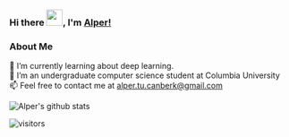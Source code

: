 ### Hi there <img src="https://github.com/TheDudeThatCode/TheDudeThatCode/blob/master/Assets/Hi.gif" width="29px">, I'm [Alper!](https://www.linkedin.com/in/alper-canberk-517033186/) 
<!--
**alexzhang13/alexzhang13** is a ✨ _special_ ✨ repository because its `README.md` (this file) appears on your GitHub profile.

Here are some ideas to get you started:

- 🔭 I’m currently working on ...
- 🌱 I’m currently learning ...
- 👯 I’m looking to collaborate on ...
- 🤔 I’m looking for help with ...
- 💬 Ask me about ...
- 📫 How to reach me: ...
- 😄 Pronouns: ...
- ⚡ Fun fact: ...
-->

### About Me
🌱 I’m currently learning about deep learning.</br>
🔭 I’m an undergraduate computer science student at Columbia University</br>
📫 Feel free to contact me at alper.tu.canberk@gmail.com </br>

![Alper's github stats](https://github-readme-stats.vercel.app/api?username=alpertucanberk&count_private=true&theme=tokyonight&show_icons=true&hide_border=true)&nbsp;&nbsp;
<br />

![visitors](https://visitor-badge.laobi.icu/badge?page_id=alpertucanberk.alpertucanberk)
